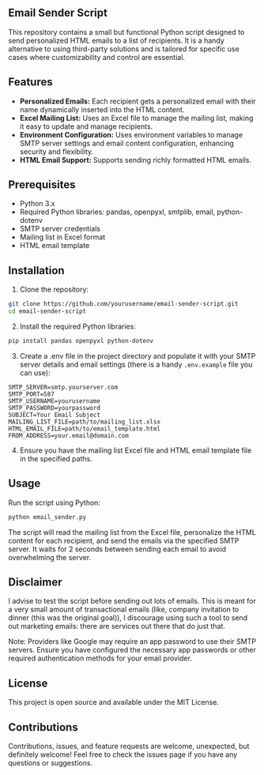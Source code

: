 ## Email Sender Script

This repository contains a small but functional Python script designed to send personalized HTML emails to a list of recipients. It is a handy alternative to using third-party solutions and is tailored for specific use cases where customizability and control are essential.

## Features

- **Personalized Emails:** Each recipient gets a personalized email with their name dynamically inserted into the HTML content.
- **Excel Mailing List:** Uses an Excel file to manage the mailing list, making it easy to update and manage recipients.
- **Environment Configuration:** Uses environment variables to manage SMTP server settings and email content configuration, enhancing security and flexibility.
- **HTML Email Support:** Supports sending richly formatted HTML emails.

## Prerequisites
- Python 3.x
- Required Python libraries: pandas, openpyxl, smtplib, email, python-dotenv
- SMTP server credentials
- Mailing list in Excel format
- HTML email template

## Installation
1. Clone the repository:
```sh
git clone https://github.com/yourusername/email-sender-script.git
cd email-sender-script
```

2. Install the required Python libraries:

```sh
pip install pandas openpyxl python-dotenv
```

3. Create a .env file in the project directory and populate it with your SMTP server details and email settings (there is a handy `.env.example` file you can use):

```env
SMTP_SERVER=smtp.yourserver.com
SMTP_PORT=587
SMTP_USERNAME=yourusername
SMTP_PASSWORD=yourpassword
SUBJECT=Your Email Subject
MAILING_LIST_FILE=path/to/mailing_list.xlsx
HTML_EMAIL_FILE=path/to/email_template.html
FROM_ADDRESS=your.email@domain.com
```

4. Ensure you have the mailing list Excel file and HTML email template file in the specified paths.

## Usage
Run the script using Python:

```sh
python email_sender.py
```

The script will read the mailing list from the Excel file, personalize the HTML content for each recipient, and send the emails via the specified SMTP server. It waits for 2 seconds between sending each email to avoid overwhelming the server.

## Disclaimer
I advise to test the script before sending out lots of emails. This is meant for a very small amount of transactional emails (like, company invitation to dinner (this was the original goal)), I discourage using such a tool to send out marketing emails: there are services out there that do just that.

Note: Providers like Google may require an app password to use their SMTP servers. Ensure you have configured the necessary app passwords or other required authentication methods for your email provider.

## License
This project is open source and available under the MIT License.

## Contributions
Contributions, issues, and feature requests are welcome, unexpected, but definitely welcome! Feel free to check the issues page if you have any questions or suggestions.
